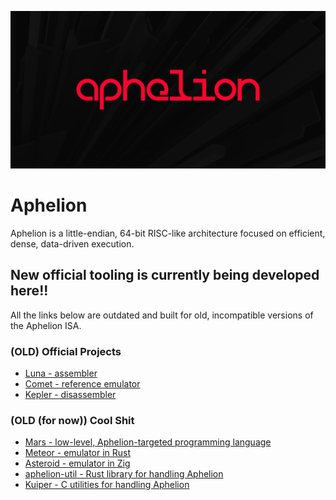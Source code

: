 ![Aphelion Logo](https://github.com/orbit-systems/aphelion/blob/main/aphelion.png)
# Aphelion
Aphelion is a little-endian, 64-bit RISC-like architecture focused on efficient, dense, data-driven execution.


## New official tooling is currently being developed here!!
All the links below are outdated and built for old, incompatible versions of the Aphelion ISA.

### (OLD) Official Projects
- [Luna - assembler](https://github.com/orbit-systems/luna)
- [Comet - reference emulator ](https://github.com/orbit-systems/comet)
- [Kepler - disassembler](https://github.com/orbit-systems/kepler)

### (OLD (for now)) Cool Shit
- [Mars - low-level, Aphelion-targeted programming language](https://github.com/orbit-systems/mars)
- [Meteor - emulator in Rust](https://github.com/orbit-systems/meteor)
- [Asteroid - emulator in Zig](https://github.com/orbit-systems/asteroid)
- [aphelion-util - Rust library for handling Aphelion](https://github.com/orbit-systems/aphelion-util)
- [Kuiper - C utilities for handling Aphelion](https://github.com/orbit-systems/kuiper)
